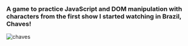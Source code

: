 ### A game to practice JavaScript and DOM manipulation with characters from the first show I started watching in Brazil, Chaves!


![chaves](https://img.olhardigital.com.br/uploads/acervo_imagens/2019/08/r16x9/20190806040145_1200_675_-_chaves.jpg)